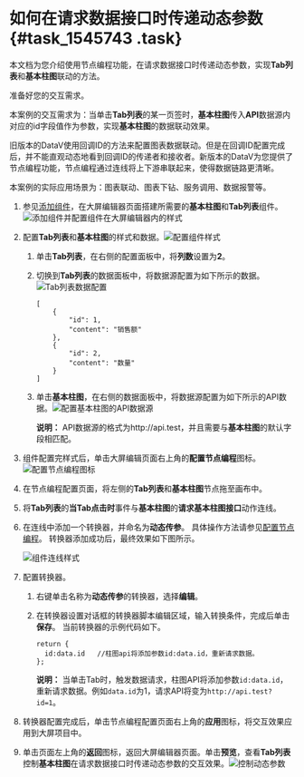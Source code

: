 # 如何在请求数据接口时传递动态参数 {#task_1545743 .task}

本文档为您介绍使用节点编程功能，在请求数据接口时传递动态参数，实现**Tab列表**和**基本柱图**联动的方法。

准备好您的交互需求。

本案例的交互需求为：当单击**Tab列表**的某一页签时，**基本柱图**传入**API**数据源内对应的id字段值作为参数，实现**基本柱图**的数据联动效果。

旧版本的DataV使用回调ID的方法来配置图表数据联动。但是在回调ID配置完成后，并不能直观动态地看到回调ID的传递者和接收者。新版本的DataV为您提供了节点编程功能，节点编程通过连线将上下游串联起来，使得数据链路更清晰。

本案例的实际应用场景为：图表联动、图表下钻、服务调用、数据报警等。

1.  参见[添加组件](../../../../cn.zh-CN/管理组件/添加组件.md#)，在大屏编辑器页面搭建所需要的**基本柱图**和**Tab列表**组件。![添加组件并配置组件在大屏编辑器内的样式](http://static-aliyun-doc.oss-cn-hangzhou.aliyuncs.com/assets/img/1227026/156654105754315_zh-CN.png)


2.  配置**Tab列表**和**基本柱图**的样式和数据。![配置组件样式](http://static-aliyun-doc.oss-cn-hangzhou.aliyuncs.com/assets/img/1227026/156654105754343_zh-CN.png)

 
    1.  单击**Tab列表**，在右侧的配置面板中，将**列数**设置为**2**。
    2.  切换到**Tab列表**的数据面板中，将数据源配置为如下所示的数据。![Tab列表数据配置](http://static-aliyun-doc.oss-cn-hangzhou.aliyuncs.com/assets/img/1227026/156654105754533_zh-CN.png)

 

        ``` {#codeblock_r8g_dtc_5us}
        [
            {
                "id": 1,
                "content": "销售额"
            },
            {
                "id": 2,
                "content": "数量"
            }
        ]
        ```

    3.  单击**基本柱图**，在右侧的数据面板中，将数据源配置为如下所示的API数据。![配置基本柱图的API数据源](http://static-aliyun-doc.oss-cn-hangzhou.aliyuncs.com/assets/img/1227026/156654105754538_zh-CN.png)

 

        **说明：** API数据源的格式为http://api.test，并且需要与**基本柱图**的默认字段相匹配。

3.  组件配置完样式后，单击大屏编辑页面右上角的**配置节点编程**图标。![配置节点编程图标](http://static-aliyun-doc.oss-cn-hangzhou.aliyuncs.com/assets/img/1161791/156654105754013_zh-CN.png)


4.  在节点编程配置页面，将左侧的**Tab列表**和**基本柱图**节点拖至画布中。
5.  将**Tab列表**的**当Tab点击时**事件与**基本柱图**的**请求基本柱图接口**动作连线。
6.  在连线中添加一个转换器，并命名为**动态传参**。 具体操作方法请参见[配置节点编程](cn.zh-CN/节点编程使用说明/配置节点编程.md#)。 转换器添加成功后，最终效果如下图所示。

    ![组件连线样式](http://static-aliyun-doc.oss-cn-hangzhou.aliyuncs.com/assets/img/1227026/156654105754345_zh-CN.png)

7.  配置转换器。 
    1.  右键单击名称为**动态传参**的转换器，选择**编辑**。
    2.  在转换器设置对话框的转换器脚本编辑区域，输入转换条件，完成后单击**保存**。 当前转换器的示例代码如下。

        ``` {#codeblock_ngh_isv_uwf}
        return {
          id:data.id   //柱图api将添加参数id:data.id，重新请求数据。
        };
        ```

        **说明：** 当单击Tab时，触发数据请求，柱图API将添加参数`id:data.id`，重新请求数据。例如`data.id`为1，请求API将变为`http://api.test?id=1`。

8.  转换器配置完成后，单击节点编程配置页面右上角的**应用**图标，将交互效果应用到大屏项目中。
9.  单击页面左上角的**返回**图标，返回大屏编辑器页面。单击**预览**，查看**Tab列表**控制**基本柱图**在请求数据接口时传递动态参数的交互效果。![控制动态参数](images/54346_zh-CN.gif)



